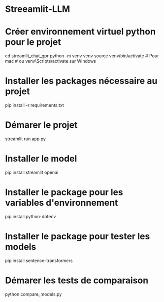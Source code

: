 # Streeamlit-LLM
# Créer environnement virtuel python pour le projet
cd streamlit_chat_gpr
python -m venv venv
source venv/bin/activate # Pour mac # 
ou venv\Scripts\activate sur Windows

# Installer les packages nécessaire au projet
pip install -r requirements.txt

# Démarer le projet
streamlit run app.py 

# Installer le model 
pip install streamlit openai

# Installer le package pour les variables d'environnement
pip install python-dotenv

# Installer le package pour tester les models
pip install sentence-transformers

# Démarer les tests de comparaison
python compare_models.py